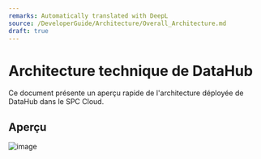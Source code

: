 ```yaml
---
remarks: Automatically translated with DeepL
source: /DeveloperGuide/Architecture/Overall_Architecture.md
draft: true
---
```


# Architecture technique de DataHub

Ce document présente un aperçu rapide de l'architecture déployée de DataHub dans le SPC Cloud.

## Aperçu
![image](https://user-images.githubusercontent.com/3179656/210837113-72cf41d6-3189-4e8b-b6b9-aaa03adc26f0.png)
